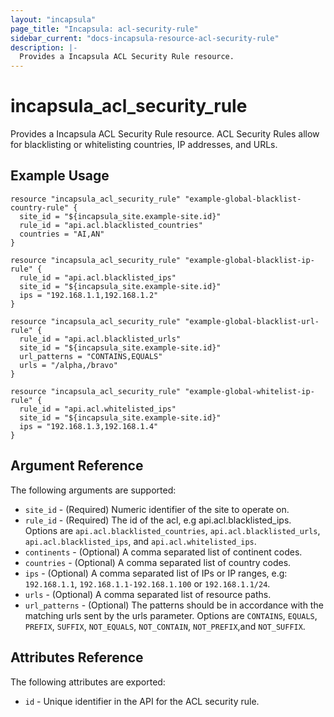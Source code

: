 ```yaml
---
layout: "incapsula"
page_title: "Incapsula: acl-security-rule"
sidebar_current: "docs-incapsula-resource-acl-security-rule"
description: |-
  Provides a Incapsula ACL Security Rule resource.
---
```


# incapsula_acl_security_rule

Provides a Incapsula ACL Security Rule resource. 
ACL Security Rules allow for blacklisting or whitelisting countries, IP addresses, and URLs.

## Example Usage

```hcl
resource "incapsula_acl_security_rule" "example-global-blacklist-country-rule" {
  site_id = "${incapsula_site.example-site.id}"
  rule_id = "api.acl.blacklisted_countries"
  countries = "AI,AN"
}

resource "incapsula_acl_security_rule" "example-global-blacklist-ip-rule" {
  rule_id = "api.acl.blacklisted_ips"
  site_id = "${incapsula_site.example-site.id}"
  ips = "192.168.1.1,192.168.1.2"
}

resource "incapsula_acl_security_rule" "example-global-blacklist-url-rule" {
  rule_id = "api.acl.blacklisted_urls"
  site_id = "${incapsula_site.example-site.id}"
  url_patterns = "CONTAINS,EQUALS"
  urls = "/alpha,/bravo"
}

resource "incapsula_acl_security_rule" "example-global-whitelist-ip-rule" {
  rule_id = "api.acl.whitelisted_ips"
  site_id = "${incapsula_site.example-site.id}"
  ips = "192.168.1.3,192.168.1.4"
}
```

## Argument Reference

The following arguments are supported:

* `site_id` - (Required) Numeric identifier of the site to operate on.
* `rule_id` - (Required) The id of the acl, e.g api.acl.blacklisted_ips. Options are `api.acl.blacklisted_countries`, `api.acl.blacklisted_urls`, `api.acl.blacklisted_ips`, and `api.acl.whitelisted_ips`.
* `continents` - (Optional) A comma separated list of continent codes.
* `countries` - (Optional) A comma separated list of country codes.
* `ips` - (Optional) A comma separated list of IPs or IP ranges, e.g: `192.168.1.1`, `192.168.1.1-192.168.1.100` or `192.168.1.1/24`.
* `urls` - (Optional) A comma separated list of resource paths.
* `url_patterns` - (Optional) The patterns should be in accordance with the matching urls sent by the urls parameter. Options are `CONTAINS`, `EQUALS`, `PREFIX`, `SUFFIX`, `NOT_EQUALS`, `NOT_CONTAIN`, `NOT_PREFIX`,and `NOT_SUFFIX`.

## Attributes Reference

The following attributes are exported:

* `id` - Unique identifier in the API for the ACL security rule.
